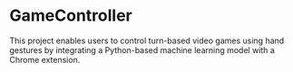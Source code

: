 # GameController
This project enables users to control turn-based video games using hand gestures by integrating a Python-based machine learning model with a Chrome extension. 
